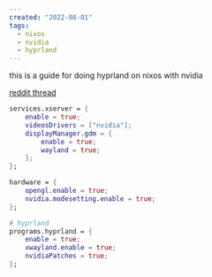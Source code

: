 ```yaml
---
created: "2022-08-01"
tags:
  - nixos
  - nvidia
  - hyprland
---
```


this is a guide for doing hyprland on nixos with nvidia

[reddit thread](https://www.reddit.com/r/NixOS/comments/137j18j/need_guide_on_installing_hyprland/)
```nix
services.xserver = {
    enable = true;
    videosDrivers = ["nvidia"];
    displayManager.gdm = {
        enable = true;
        wayland = true;
    };
};

hardware = {
    opengl.enable = true;
    nvidia.modesetting.enable = true;
};

# hyprland
programs.hyprland = {
    enable = true;
    xwayland.enable = true;
    nvidiaPatches = true;
};
```

